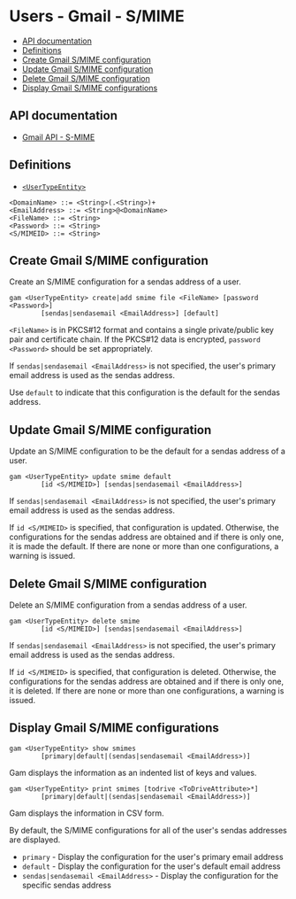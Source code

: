 # Users - Gmail - S/MIME
- [API documentation](#api-documentation)
- [Definitions](#definitions)
- [Create Gmail S/MIME configuration](#create-gmail-smime-configuration)
- [Update Gmail S/MIME configuration](#update-gmail-smime-configuration)
- [Delete Gmail S/MIME configuration](#delete-gmail-smime-configuration)
- [Display Gmail S/MIME configurations](#display-gmail-smime-configurations)

## API documentation
* [Gmail API - S-MIME](https://developers.google.com/gmail/api/v1/reference/users.settings.sendAs.smimeInfo)

## Definitions
* [`<UserTypeEntity>`](Collections-of-Users)

```
<DomainName> ::= <String>(.<String>)+
<EmailAddress> ::= <String>@<DomainName>
<FileName> ::= <String>
<Password> ::= <String>
<S/MIMEID> ::= <String>
```
## Create Gmail S/MIME configuration
Create an S/MIME configuration for a sendas address of a user.
```
gam <UserTypeEntity> create|add smime file <FileName> [password <Password>]
        [sendas|sendasemail <EmailAddress>] [default]
```
`<FileName>` is in PKCS#12 format and contains a single private/public key pair and certificate chain. 
If the PKCS#12 data is encrypted, `password <Password>`  should be set appropriately.

If `sendas|sendasemail <EmailAddress>` is not specified, the user's primary email address is used as the sendas address.

Use `default` to indicate that this configuration is the default for the sendas address.

## Update Gmail S/MIME configuration
Update an S/MIME configuration to be the default for a sendas address of a user.
```
gam <UserTypeEntity> update smime default
        [id <S/MIMEID>] [sendas|sendasemail <EmailAddress>]
```
If `sendas|sendasemail <EmailAddress>` is not specified, the user's primary email address is used as the sendas address.

If `id <S/MIMEID>` is specified, that configuration is updated. Otherwise, the configurations for the sendas address are obtained
and if there is only one, it is made the default. If there are none or more than one configurations, a warning is issued.

## Delete Gmail S/MIME configuration
Delete an S/MIME configuration from a sendas address of a user.
```
gam <UserTypeEntity> delete smime
        [id <S/MIMEID>] [sendas|sendasemail <EmailAddress>]
```
If `sendas|sendasemail <EmailAddress>` is not specified, the user's primary email address is used as the sendas address.

If `id <S/MIMEID>` is specified, that configuration is deleted. Otherwise, the configurations for the sendas address are obtained
and if there is only one, it is deleted. If there are none or more than one configurations, a warning is issued.

## Display Gmail S/MIME configurations
```
gam <UserTypeEntity> show smimes
        [primary|default|(sendas|sendasemail <EmailAddress>)]
```
Gam displays the information as an indented list of keys and values.
```
gam <UserTypeEntity> print smimes [todrive <ToDriveAttribute>*]
        [primary|default|(sendas|sendasemail <EmailAddress>)]
```
Gam displays the information in CSV form.

By default, the S/MIME configurations for all of the user's sendas addresses  are displayed.
* `primary` - Display the  configuration for the user's primary email address
* `default` - Display the configuration for the user's default email address
* `sendas|sendasemail <EmailAddress>` - Display the configuration for the specific sendas address
